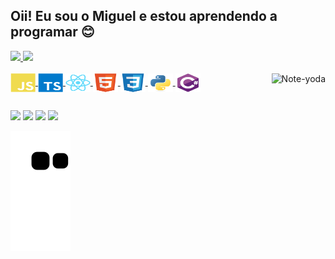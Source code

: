 ## Oii! Eu sou o Miguel e estou aprendendo a programar 😊
 <div>
  <a href="https://github.com/notee21">
  <img height="150em" src="https://github-readme-stats.vercel.app/api?username=notee21&show_icons=true&theme=dark&include_all_commits=true&count_private=true"/>
  <img height="150em" src="https://github-readme-stats.vercel.app/api/top-langs/?username=notee21&layout=compact&langs_count=7&theme=dark"/>
</div>
<div style="display: inline_block"><br>
  <img align="center" alt="Note-Js" height="30" width="40" src="https://raw.githubusercontent.com/devicons/devicon/master/icons/javascript/javascript-plain.svg">
  <img align="center" alt="Note-Ts" height="30" width="40" src="https://raw.githubusercontent.com/devicons/devicon/master/icons/typescript/typescript-plain.svg">
  <img align="center" alt="Note-React" height="30" width="40" src="https://raw.githubusercontent.com/devicons/devicon/master/icons/react/react-original.svg">
  <img align="center" alt="Note-HTML" height="30" width="40" src="https://raw.githubusercontent.com/devicons/devicon/master/icons/html5/html5-original.svg">
  <img align="center" alt="Note-CSS" height="30" width="40" src="https://raw.githubusercontent.com/devicons/devicon/master/icons/css3/css3-original.svg">
  <img align="center" alt="Note-Python" height="30" width="40" src="https://raw.githubusercontent.com/devicons/devicon/master/icons/python/python-original.svg">
  <img align="center" alt="Note-Csharp" height="30" width="40" src="https://raw.githubusercontent.com/devicons/devicon/master/icons/csharp/csharp-original.svg">
  <img align="right" alt="Note-yoda" src="https://i.imgur.com/rFuKFgK.gif">
</div>
  
  ##
 
<div> 
  <a href="https://www.youtube.com/channel/UCtsZvRckou1jjXvAFr2rC1g" target="_blank"><img src="https://img.shields.io/badge/YouTube-FF0000?style=for-the-badge&logo=youtube&logoColor=white" target="_blank"></a>
 	<a href="https://www.twitch.tv/note_21" target="_blank"><img src="https://img.shields.io/badge/Twitch-9146FF?style=for-the-badge&logo=twitch&logoColor=white" target="_blank"></a>
 <a href="https://twitter.com/MiguelBizari" target="_blank"><img src="https://img.shields.io/badge/Twitter-1DA1F2?style=for-the-badge&logo=twitter&logoColor=white" target="_blank"></a> 
  <a href = "https://www.reddit.com/user/note_21/"><img src="https://img.shields.io/badge/Reddit-FF4500?style=for-the-badge&logo=reddit&logoColor=white" target="_blank"></a>
 
  ![Snake animation](https://github.com/rafaballerini/rafaballerini/blob/output/github-contribution-grid-snake.svg)
 
</div>
